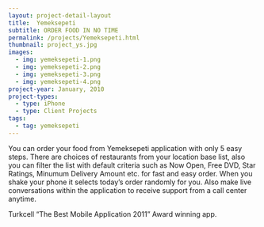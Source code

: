```yaml
---
layout: project-detail-layout
title:  Yemeksepeti
subtitle: ORDER FOOD IN NO TIME
permalink: /projects/Yemeksepeti.html
thumbnail: project_ys.jpg
images:
  - img: yemeksepeti-1.png
  - img: yemeksepeti-2.png
  - img: yemeksepeti-3.png
  - img: yemeksepeti-4.png
project-year: January, 2010
project-types:
  - type: iPhone
  - type: Client Projects
tags:
  - tag: yemeksepeti
---
```


You can order your food from Yemeksepeti application with only 5 easy steps. There are choices of  restaurants from your location base list, also you can filter the list with default criteria such as Now Open, Free DVD, Star Ratings, Minumum Delivery Amount etc. for fast and easy order.  When you shake your phone it selects today’s order randomly for you. Also make live conversations within the application to receive support from a call center anytime.

Turkcell “The Best Mobile Application 2011” Award winning app.
